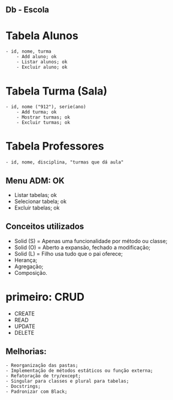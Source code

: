 
## Db - Escola
# Tabela Alunos
    - id, nome, turma
        - Add aluno; ok
        - Listar alunos; ok
        - Excluir aluno; ok
# Tabela Turma (Sala)
    - id, nome ("912"), serie(ano)
        - Add turma; ok
        - Mostrar turmas; ok
        - Excluir turmas; ok

# Tabela Professores
    - id, nome, disciplina, "turmas que dá aula"


## Menu ADM: OK
- Listar tabelas; ok
- Selecionar tabela; ok
- Excluir tabelas; ok




## Conceitos utilizados
- Solid (S) = Apenas uma funcionalidade por método ou classe;
- Solid (O) = Aberto a expansão, fechado a modificação;
- Solid (L) = Filho usa tudo que o pai oferece;
- Herança;
- Agregação;
- Composição.


# primeiro: CRUD
- CREATE
- READ
- UPDATE
- DELETE


## Melhorias:
    - Reorganização das pastas;
    - Implementação de métodos estáticos ou função externa;
    - Refatoração de try/except;
    - Singular para classes e plural para tabelas;
    - Docstrings;
    - Padronizar com Black;
